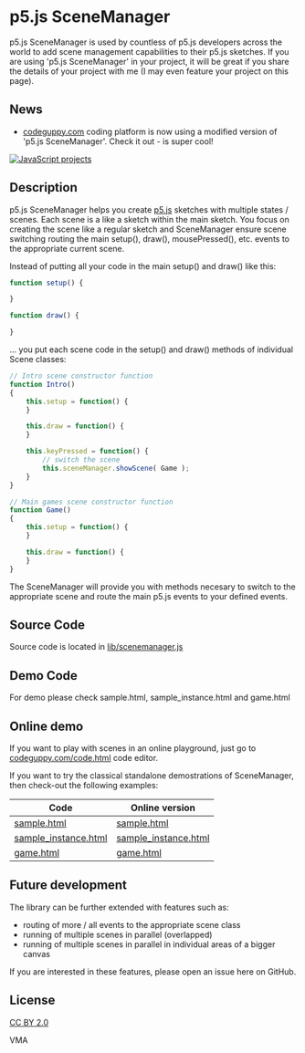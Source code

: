 p5.js SceneManager
==================

p5.js SceneManager is used by countless of p5.js developers across the world to add scene management capabilities to their p5.js sketches. If you are using 'p5.js SceneManager' in your project, it will be great if you share the details of your project with me (I may even feature your project on this page).

News
----

- [codeguppy.com](https://codeguppy.com) coding platform is now using a modified version of 'p5.js SceneManager'. Check it out - is super cool!

[![JavaScript projects](img/creative_projects.png)](https://codeguppy.com)


Description
-----------

p5.js SceneManager helps you create [p5.js](https://github.com/processing/p5.js) sketches with multiple states / scenes.
Each scene is a like a sketch within the main sketch. You focus on creating
the scene like a regular sketch and SceneManager ensure scene switching
routing the main setup(), draw(), mousePressed(), etc. events to the 
appropriate current scene.

Instead of putting all your code in the main setup() and draw() like this:

```JavaScript
function setup() {

}

function draw() {

}
```

... you put each scene code in the setup() and draw() methods of individual Scene classes:

```JavaScript
// Intro scene constructor function
function Intro()
{
    this.setup = function() {
    }

    this.draw = function() {
    }

    this.keyPressed = function() {
        // switch the scene
        this.sceneManager.showScene( Game );
    }
}

// Main games scene constructor function
function Game()
{
    this.setup = function() {
    }

    this.draw = function() {
    }
}
```

The SceneManager will provide you with methods necesary to switch to the appropriate scene and route the main p5.js events to your defined events.

Source Code
-----------

Source code is located in [lib/scenemanager.js](lib/scenemanager.js)


Demo Code
---------

For demo please check sample.html, sample_instance.html and game.html


Online demo
-----------

If you want to play with scenes in an online playground, just go to [codeguppy.com/code.html](https://codeguppy.com/code.html) code editor.

If you want to try the classical standalone demostrations of SceneManager, then check-out the following examples:

| Code | Online version |
|------|----------------|
| [sample.html](https://github.com/mveteanu/p5.SceneManager/blob/master/sample.html) | [sample.html](https://mveteanu.github.io/p5.SceneManager/sample.html) |
| [sample_instance.html](https://github.com/mveteanu/p5.SceneManager/blob/master/sample_instance.html) | [sample_instance.html](https://mveteanu.github.io/p5.SceneManager/sample_instance.html) |
| [game.html](https://github.com/mveteanu/p5.SceneManager/blob/master/game.html) | [game.html](https://mveteanu.github.io/p5.SceneManager/game.html) |


Future development
------------------

The library can be further extended with features such as:
- routing of more / all events to the appropriate scene class
- running of multiple scenes in parallel (overlapped)
- running of multiple scenes in parallel in individual areas of a bigger canvas

If you are interested in these features, please open an issue here on GitHub.


License
-------

[CC BY 2.0](https://creativecommons.org/licenses/by/2.0/)

VMA
